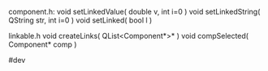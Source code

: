 component.h:
void setLinkedValue( double v, int i=0 )
void setLinkedString( QString str, int i=0 )
void setLinked( bool l )

linkable.h
void createLinks( QList<Component*>* )
void compSelected( Component* comp )

#dev